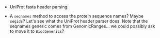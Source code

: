 
- UniProt fasta header parsing

- A `seqnames` method to access the protein sequence names? Maybe
  `seqids`? Let's see what the UniProt header parser does. Note that
  the seqnames generic comes from GenomicRanges... we could possibly
  ask to move it to `BiocGenerics`?


